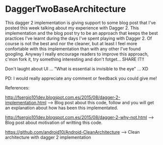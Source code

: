 # DaggerTwoBaseArchitecture

This dagger 2 implementation is giving support to some blog post that I've posted this week talking about my experience with Dagger 2. This implementation and the blog post try to be an approach that keeps the best practices I've learnt during the days I've spent playing with Dagger 2. Of course is not the best and nor the cleaner, but at least I feel more confortable with this implementation than with any other I've found googling. Anyway I really encourage readers to improve this approach, c'mon fork it, try something interesting and don't fotget... SHARE IT!!

Don't laught about UI ... "What is essential is invisible to the eye" ... XD

PD: I would really appreciate any comment or feedback you could give me! 

References:

http://fsergio101dev.blogspot.com.es/2015/08/dagger-2-implementation.html --> Blog post about this code, follow and you will get an explanation about how has been this implementated. 

http://fsergio101dev.blogspot.com.es/2015/08/dagger-2-why-not.html --> Blog post about motivation of writting this code.

https://github.com/android10/Android-CleanArchitecture --> Clean architecture with dagger 2 implementation


